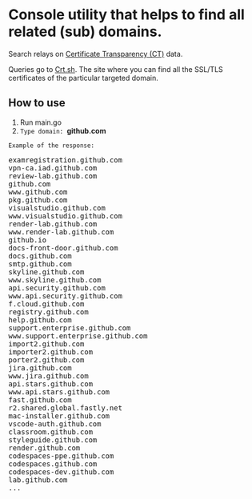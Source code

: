 # Console utility that helps to find all related (sub) domains.

Search relays on <a href="https://en.wikipedia.org/wiki/Certificate_Transparency">Certificate Transparency (CT)</a> data.

Queries go to <a href="https://crt.sh/">Crt.sh</a>. The site where you can find all the SSL/TLS certificates of the particular targeted domain.

## How to use

1. Run main.go
2. `Type domain: `<b>github.com</b>

`Example of the response:`

<pre>
examregistration.github.com
vpn-ca.iad.github.com
review-lab.github.com
github.com
www.github.com
pkg.github.com
visualstudio.github.com
www.visualstudio.github.com
render-lab.github.com
www.render-lab.github.com
github.io
docs-front-door.github.com
docs.github.com
smtp.github.com
skyline.github.com
www.skyline.github.com
api.security.github.com
www.api.security.github.com
f.cloud.github.com
registry.github.com
help.github.com
support.enterprise.github.com
www.support.enterprise.github.com
import2.github.com
importer2.github.com
porter2.github.com
jira.github.com
www.jira.github.com
api.stars.github.com
www.api.stars.github.com
fast.github.com
r2.shared.global.fastly.net
mac-installer.github.com
vscode-auth.github.com
classroom.github.com
styleguide.github.com
render.github.com
codespaces-ppe.github.com
codespaces.github.com
codespaces-dev.github.com
lab.github.com
...
</pre>
